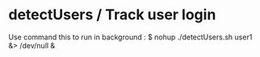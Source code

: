 # detectUsers / Track user login

Use command this to run in background : 
$ nohup ./detectUsers.sh user1 &> /dev/null &
